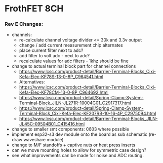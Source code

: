 # FrothFET 8CH

### Rev E Changes:

* channels:
  * re-calculate channel voltage divider <= 30k and 3.3v output
  * change / add current measurement chip alternates
  * place current filter next to adc?
  * add filter to volt adc - next to adc?
  * recalculate values for adc filters - 1khz should be fine
* change to actual terminal block part for channel connections
  * https://www.lcsc.com/product-detail/Barrier-Terminal-Blocks_Cixi-Kefa-Elec-KF78S-13-0-8P_C964541.html
  * Alternatives:
  * https://www.lcsc.com/product-detail/Barrier-Terminal-Blocks_Cixi-Kefa-Elec-KF78CM-13-0-8P_C964692.html
  * https://www.lcsc.com/product-detail/Spring-Clamp-System-Terminal-Block_JILN-JL271R-10004G01_C2917317.html
  * https://www.lcsc.com/product-detail/Spring-Clamp-System-Terminal-Block_Cixi-Kefa-Elec-KF207RB-10-16-4P_C2975094.html
  * https://www.lcsc.com/product-detail/Barrier-Terminal-Blocks_JILN-JL45C-09504B01_C415416.html
* change to smaller smt components: 0603 where possible
* implement esp32-s3 dev module onto the board as sub schematic (re-draw waveshare module)
* change to M/F standoffs + captive nuts or heat press inserts
* can we move mounting holes to allow for symmetric case design?
* see what improvements can be made for noise and ADC routing.